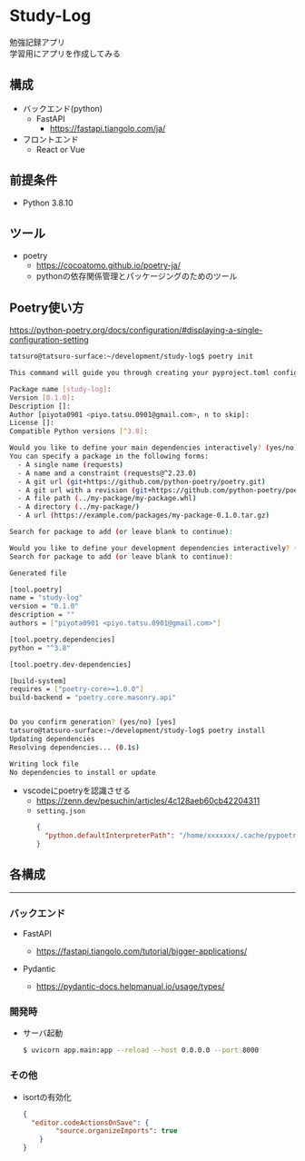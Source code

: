 # Study-Log
勉強記録アプリ  
学習用にアプリを作成してみる

## 構成
- バックエンド(python)
  - FastAPI
    - https://fastapi.tiangolo.com/ja/
- フロントエンド
  - React or Vue

## 前提条件
- Python 3.8.10

## ツール
- poetry
  - https://cocoatomo.github.io/poetry-ja/
  - pythonの依存関係管理とパッケージングのためのツール

## Poetry使い方
https://python-poetry.org/docs/configuration/#displaying-a-single-configuration-setting
```bash
tatsuro@tatsuro-surface:~/development/study-log$ poetry init

This command will guide you through creating your pyproject.toml config.

Package name [study-log]:  
Version [0.1.0]:  
Description []:  
Author [piyota0901 <piyo.tatsu.0901@gmail.com>, n to skip]:  
License []:  
Compatible Python versions [^3.8]:  

Would you like to define your main dependencies interactively? (yes/no) [yes] 
You can specify a package in the following forms:
  - A single name (requests)
  - A name and a constraint (requests@^2.23.0)
  - A git url (git+https://github.com/python-poetry/poetry.git)
  - A git url with a revision (git+https://github.com/python-poetry/poetry.git#develop)
  - A file path (../my-package/my-package.whl)
  - A directory (../my-package/)
  - A url (https://example.com/packages/my-package-0.1.0.tar.gz)

Search for package to add (or leave blank to continue): 

Would you like to define your development dependencies interactively? (yes/no) [yes] 
Search for package to add (or leave blank to continue): 

Generated file

[tool.poetry]
name = "study-log"
version = "0.1.0"
description = ""
authors = ["piyota0901 <piyo.tatsu.0901@gmail.com>"]

[tool.poetry.dependencies]
python = "^3.8"

[tool.poetry.dev-dependencies]

[build-system]
requires = ["poetry-core>=1.0.0"]
build-backend = "poetry.core.masonry.api"


Do you confirm generation? (yes/no) [yes] 
tatsuro@tatsuro-surface:~/development/study-log$ poetry install
Updating dependencies
Resolving dependencies... (0.1s)

Writing lock file
No dependencies to install or update
```
- vscodeにpoetryを認識させる
  - https://zenn.dev/pesuchin/articles/4c128aeb60cb42204311
  - `setting.json`
    ```json
    {
      "python.defaultInterpreterPath": "/home/xxxxxxx/.cache/pypoetry/virtualenvs/study-log-h5lKZ4xv-py3.8/bin/python",
    }
    ```

## 各構成
---------------------

### バックエンド
- FastAPI
  - https://fastapi.tiangolo.com/tutorial/bigger-applications/

- Pydantic
  - https://pydantic-docs.helpmanual.io/usage/types/

### 開発時
- サーバ起動
  ```bash
  $ uvicorn app.main:app --reload --host 0.0.0.0 --port 8000
  ```

### その他
- isortの有効化
  ```json
  {
    "editor.codeActionsOnSave": {
          "source.organizeImports": true
      }
  }
  ```
